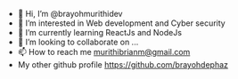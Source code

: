 - 👋 Hi, I’m @brayohmurithidev
- 👀 I’m interested in Web development and Cyber security
- 🌱 I’m currently learning ReactJs and NodeJs
- 💞️ I’m looking to collaborate on ...
- 📫 How to reach me murithibrianm@gmail.com
- My other github profile https://github.com/brayohdephaz

<!---
brayohmurithidev/brayohmurithidev is a ✨ special ✨ repository because its `README.md` (this file) appears on your GitHub profile.
You can click the Preview link to take a look at your changes.
--->
